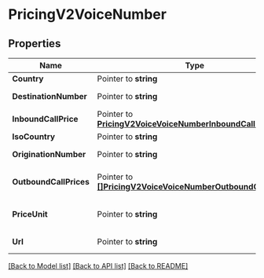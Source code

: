 # PricingV2VoiceNumber

## Properties

Name | Type | Description | Notes
------------ | ------------- | ------------- | -------------
**Country** | Pointer to **string** | The name of the country |
**DestinationNumber** | Pointer to **string** | The destination phone number, in E.164 format |
**InboundCallPrice** | Pointer to [**PricingV2VoiceVoiceNumberInboundCallPrice**](PricingV2VoiceVoiceNumberInboundCallPrice.md) |  |
**IsoCountry** | Pointer to **string** | The ISO country code |
**OriginationNumber** | Pointer to **string** | The origination phone number, in E.164 format |
**OutboundCallPrices** | Pointer to [**[]PricingV2VoiceVoiceNumberOutboundCallPrices**](PricingV2VoiceVoiceNumberOutboundCallPrices.md) | The list of OutboundCallPriceWithOrigin records |
**PriceUnit** | Pointer to **string** | The currency in which prices are measured, in ISO 4127 format (e.g. usd, eur, jpy) |
**Url** | Pointer to **string** | The absolute URL of the resource |

[[Back to Model list]](../README.md#documentation-for-models) [[Back to API list]](../README.md#documentation-for-api-endpoints) [[Back to README]](../README.md)


